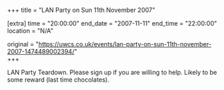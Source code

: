 +++
title = "LAN Party on Sun 11th November 2007"

[extra]
time = "20:00:00"
end_date = "2007-11-11"
end_time = "22:00:00"
location = "N/A"

original = "https://uwcs.co.uk/events/lan-party-on-sun-11th-november-2007-1474489002394/"    
+++

LAN Party Teardown. Please sign up if you are willing to help. Likely to be some reward (last time chocolates).

